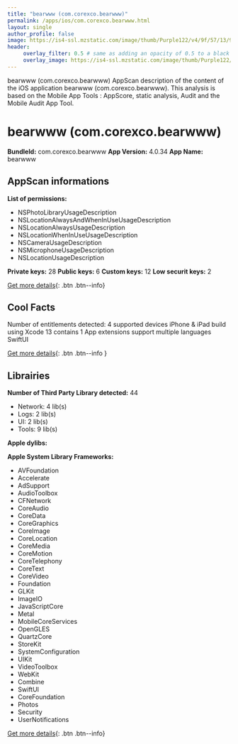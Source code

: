```yaml
---
title: "bearwww (com.corexco.bearwww)"
permalink: /apps/ios/com.corexco.bearwww.html
layout: single
author_profile: false
image: https://is4-ssl.mzstatic.com/image/thumb/Purple122/v4/9f/57/13/9f571365-fd0e-e0f0-5c68-09ce874e8e4f/AppIcon-0-1x_U007emarketing-0-7-0-85-220.png/512x512bb.jpg
header: 
     overlay_filter: 0.5 # same as adding an opacity of 0.5 to a black background
     overlay_image: https://is4-ssl.mzstatic.com/image/thumb/Purple122/v4/9f/57/13/9f571365-fd0e-e0f0-5c68-09ce874e8e4f/AppIcon-0-1x_U007emarketing-0-7-0-85-220.png/512x512bb.jpg
---
```

bearwww (com.corexco.bearwww) AppScan description of the content of the iOS application bearwww (com.corexco.bearwww). This analysis is based on the Mobile App Tools : AppScore, static analysis, Audit and the Mobile Audit App Tool.

# bearwww (com.corexco.bearwww)

**BundleId:** com.corexco.bearwww
**App Version:** 4.0.34
**App Name:** bearwww


## AppScan informations 

**List of permissions:** 
- NSPhotoLibraryUsageDescription
- NSLocationAlwaysAndWhenInUseUsageDescription
- NSLocationAlwaysUsageDescription
- NSLocationWhenInUseUsageDescription
- NSCameraUsageDescription
- NSMicrophoneUsageDescription
- NSLocationUsageDescription
  
  
**Private keys:** 28
**Public keys:** 6
**Custom keys:** 12
**Low securit keys:** 2
  
[Get more details](/pricing.html){: .btn .btn--info}

## Cool Facts

Number of entitlements detected: 4
supported devices iPhone & iPad
build using Xcode 13
contains 1 App extensions
support multiple languages
SwiftUI
  
[Get more details](/pricing.html){: .btn .btn--info }

## Librairies 
**Number of Third Party Library detected:** 44
- Network: 4 lib(s)
- Logs: 2 lib(s)
- UI: 2 lib(s)
- Tools: 9 lib(s)


**Apple dylibs:**


**Apple System Library Frameworks:**
- AVFoundation
- Accelerate
- AdSupport
- AudioToolbox
- CFNetwork
- CoreAudio
- CoreData
- CoreGraphics
- CoreImage
- CoreLocation
- CoreMedia
- CoreMotion
- CoreTelephony
- CoreText
- CoreVideo
- Foundation
- GLKit
- ImageIO
- JavaScriptCore
- Metal
- MobileCoreServices
- OpenGLES
- QuartzCore
- StoreKit
- SystemConfiguration
- UIKit
- VideoToolbox
- WebKit
- Combine
- SwiftUI
- CoreFoundation
- Photos
- Security
- UserNotifications


  
[Get more details](/pricing.html){: .btn .btn--info}

